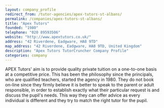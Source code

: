 ```yaml
---
layout: company_profile
redirect_from: /tutor-agencies/apex-tutors-st-albans/
permalink: /companies/apex-tutors-st-albans/
title: "Apex Tutors"
founded: "1980"
telephone: "020 89593506"
website: "http://www.apextutors.co.uk/"
address: "42 Riverdene, Eadgware, HA8 9TD"
map_address: "42 Riverdene, Eadgware, HA8 9TD, United Kingdom"
description: "Apex Tutors TutorCruncher Company Profile"
categories: company
---
```

APEX Tutors' aim is to provide quality private tuition on a one-to-one basis at a competitive price. This has been the
philosophy since the principals, who are qualified teachers, started the agency in 1980. They do not book on-line since
they firmly believe it is better to speak to the parent or adult responsible, in order to establish exactly what their
particular request is and discuss the pupil's needs. This way they can offer advice as every individual is different and
they try to match the right tutor for the pupil.
